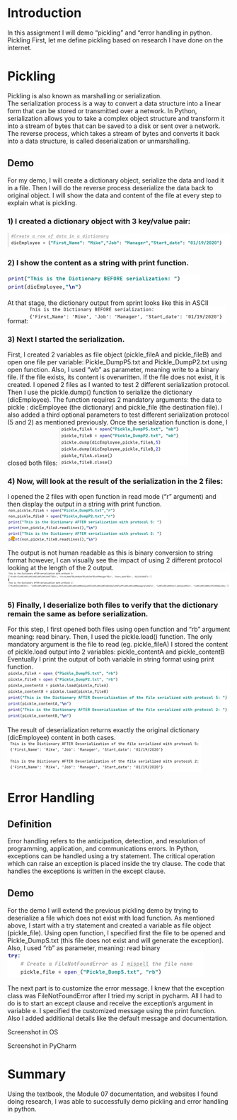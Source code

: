 # Introduction
In this assignment I will demo “pickling” and “error handling in python.
Pickling
First, let me define pickling based on research I have done on the internet.

#	Pickling
Pickling is also known as marshalling or serialization.  
The serialization process is a way to convert a data structure into a linear form that can be stored or transmitted over a network. In Python, serialization allows you to take a complex object structure and transform it into a stream of bytes that can be saved to a disk or sent over a network. 
The reverse process, which takes a stream of bytes and converts it back into a data structure, is called deserialization or unmarshalling.
##	Demo
For my demo, I will create a dictionary object, serialize the data and load it in a file. Then I will do the reverse process deserialize the data back to original object. I will show the data and content of the file at every step to explain what is pickling.

### 1) I created a dictionary object with 3 key/value pair:
![](Picture1.png)

### 2) I show the content as a string with print function.
![](Picture2.png)

At that stage, the dictionary output from sprint looks like this in ASCII format:
![](Picture3.png)
 
### 3) Next I started the serialization.
First, I created 2 variables as file object (pickle_fileA and pickle_fileB) and open one file per variable: Pickle_DumpP5.txt and Pickle_DumpP2.txt using open function. Also, I used “wb” as parameter, meaning write to a binary file. If the file exists, its content is overwritten. If the file does not exist, it is created. 
I opened 2 files as I wanted to test 2 different serialization protocol. 
Then I use the pickle.dump() function to serialize the dictionary (dicEmployee). The function requires 2 mandatory arguments: the data to pickle : dicEmployee (the dictionary) and pickle_file (the destination file). I also added a third optional parameters to test different serialization protocol (5 and 2) as mentioned previously. Once the serialization function is done, I closed both files:
![](Picture4.png)
 

### 4) Now, will look at the result of the serialization in the 2 files:
I opened the 2 files with open function in read mode (“r” argument) and then display the output in a string with print function.
![](Picture5.png)
  

The output is not human readable as this is binary conversion to string format however, I can visually see the impact of using 2 different protocol looking at the length of the 2 output.
![](Picture6.png)
  

### 5) Finally, I deserialize both files to verify that the dictionary remain the same as before serialization.
For this step, I first opened both files using open function and “rb” argument meaning: read binary.
Then, I used the pickle.load() function. The only mandatory argument is the file to read (eg. pickle_fileA) 
I stored the content of pickle.load output into 2 variables: pickle_contentA and pickle_contentB
Eventually I print the output of both variable in string format using print function.
![](Picture7.png)

The result of deserialization returns exactly the original dictionary (dicEmployee) content in both cases.
![](Picture8.png)

# Error Handling

##	Definition
Error handling refers to the anticipation, detection, and resolution of programming, application, and communications errors.
In Python, exceptions can be handled using a try statement. The critical operation which can raise an exception is placed inside the try clause. The code that handles the exceptions is written in the except clause.

##	Demo
For the demo I will extend the previous pickling demo by trying to deserialize a file which does not exist with load function.
As mentioned above, I start with a try statement and created a variable as file object (pickle_file). Using open function, I specified first the file to be opened and Pickle_DumpS.txt (this file does not exist and will generate the exception). Also, I used “rb” as parameter, meaning: read binary
![](Picture9.png)
 

The next part is to customize the error message. 
I knew that the exception class was FileNotFoundError after I tried my script in pycharm. All I had to do is to start an except clause and receive the exception’s argument in variable e.
I specified the customized message using the print function. Also I added additional details like the default message and documentation.
 
Screenshot in OS

 

Screenshot in PyCharm
 

# Summary

Using the textbook, the Module 07 documentation, and websites I found doing research, I was able to successfully demo pickling and error handling in python.
